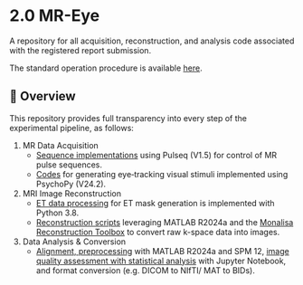 # 2.0 MR-Eye

A repository for all acquisition, reconstruction, and analysis code associated with the registered report submission.

The standard operation procedure is available [here](https://mattechlab.github.io/sops/debi/data-collection/data-collection_DEBI_protocol/).


## 🚀 **Overview**

This repository provides full transparency into every step of the experimental pipeline, as follows:
1.	MR Data Acquisition
    - [Sequence implementations](https://github.com/MattechLab/pulseq4mreye) using Pulseq (V1.5) for control of MR pulse sequences. 
    - [Codes](https://github.com/Evelyn92/MREye_psychopy) for generating eye‑tracking visual stimuli implemented using PsychoPy (V24.2).
2. MRI Image Reconstruction
    - [ET data processing](https://github.com/Evelyn92/hcph-sops-fork) for ET mask generation is implemented with Python 3.8.
    - [Reconstruction scripts](https://github.com/Evelyn92/Recon_scripts) leveraging MATLAB R2024a and the [Monalisa Reconstruction Toolbox](https://mattechlab.github.io/monalisa/) to convert raw k-space data into images.
3.	Data Analysis & Conversion
    - [Alignment, preprocessing](https://github.com/Evelyn92/Recon_scripts/tree/master/func/spm_related) with MATLAB R2024a and SPM 12, [image quality assessment with statistical analysis](https://github.com/Evelyn92/Quant) with Jupyter Notebook, and format conversion (e.g. DICOM to NIfTI/ MAT to BIDs).
